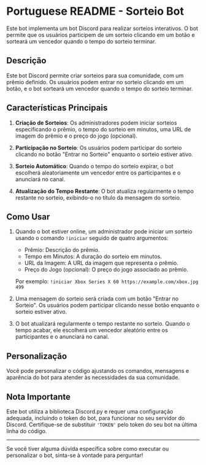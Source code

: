 # Portuguese README - Sorteio Bot

Este bot implementa um bot Discord para realizar sorteios interativos. O bot permite que os usuários participem de um sorteio clicando em um botão e sorteará um vencedor quando o tempo do sorteio terminar.

## Descrição
Este bot Discord permite criar sorteios para sua comunidade, com um prêmio definido. Os usuários podem entrar no sorteio clicando em um botão, e o bot sorteará um vencedor quando o tempo do sorteio terminar.

## Características Principais

1. **Criação de Sorteios**: Os administradores podem iniciar sorteios especificando o prêmio, o tempo do sorteio em minutos, uma URL de imagem do prêmio e o preço do jogo (opcional).

2. **Participação no Sorteio**: Os usuários podem participar do sorteio clicando no botão "Entrar no Sorteio" enquanto o sorteio estiver ativo.

3. **Sorteio Automático**: Quando o tempo do sorteio expirar, o bot escolherá aleatoriamente um vencedor entre os participantes e o anunciará no canal.

4. **Atualização do Tempo Restante**: O bot atualiza regularmente o tempo restante no sorteio, exibindo-o no título da mensagem do sorteio.

## Como Usar

1. Quando o bot estiver online, um administrador pode iniciar um sorteio usando o comando `!iniciar` seguido de quatro argumentos:
   - Prêmio: Descrição do prêmio.
   - Tempo em Minutos: A duração do sorteio em minutos.
   - URL da Imagem: A URL da imagem que representa o prêmio.
   - Preço do Jogo (opcional): O preço do jogo associado ao prêmio.

   Por exemplo: `!iniciar Xbox Series X 60 https://example.com/xbox.jpg 499`

2. Uma mensagem do sorteio será criada com um botão "Entrar no Sorteio". Os usuários podem participar clicando nesse botão enquanto o sorteio estiver ativo.

3. O bot atualizará regularmente o tempo restante no sorteio. Quando o tempo acabar, ele escolherá um vencedor aleatório entre os participantes e o anunciará no canal.

## Personalização
Você pode personalizar o código ajustando os comandos, mensagens e aparência do bot para atender às necessidades da sua comunidade.

## Nota Importante
Este bot utiliza a biblioteca Discord.py e requer uma configuração adequada, incluindo o token do bot, para funcionar no seu servidor do Discord. Certifique-se de substituir `'TOKEN'` pelo token do seu bot na última linha do código.

---

Se você tiver alguma dúvida específica sobre como executar ou personalizar o bot, sinta-se à vontade para perguntar!
